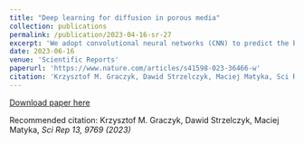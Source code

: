 ```yaml
---
title: "Deep learning for diffusion in porous media"
collection: publications
permalink: /publication/2023-04-16-sr-27
excerpt: 'We adopt convolutional neural networks (CNN) to predict the basic properties of the porous media. Two different media types are considered: one mimics the sand packings, and the other mimics the systems derived from the extracellular space of biological tissues. The Lattice Boltzmann Method is used to obtain the labeled data necessary for performing supervised learning. We distinguish two tasks. In the first, networks based on the analysis of the system’s geometry predict porosity and effective diffusion coefficient. In the second, networks reconstruct the concentration map. In the first task, we propose two types of CNN models: the C-Net and the encoder part of the U-Net. Both networks are modified by adding a self-normalization module [Graczyk et al. in Sci Rep 12, 10583 (2022)]. The models predict with reasonable accuracy but only within the data type, they are trained on. For instance, the model trained on sand packings-like samples overshoots or undershoots for biological-like samples. In the second task, we propose the usage of the U-Net architecture. It accurately reconstructs the concentration fields. In contrast to the first task, the network trained on one data type works well for the other. For instance, the model trained on sand packings-like samples works perfectly on biological-like samples. Eventually, for both types of the data, we fit exponents in the Archie’s law to find tortuosity that is used to describe the dependence of the effective diffusion on porosity.'
date: 2023-06-16
venue: 'Scientific Reports'
paperurl: 'https://www.nature.com/articles/s41598-023-36466-w'
citation: 'Krzysztof M. Graczyk, Dawid Strzelczyk, Maciej Matyka, Sci Rep 13, 9769 (2023)'
---
```


[Download paper here](https://www.nature.com/articles/s41598-023-36466-w.epdf?sharing_token=Tl3OaRFmJ0FIoNswmYGgg9RgN0jAjWel9jnR3ZoTv0PuvCATs0Um_VTPtWlMtrrp7zVXA81InxHsS6pRZLJdDrq2OkhnF7Gf7TPkvb1LOMh-BCnAbpMQa_W3xmlmA7udM5s3LYtm1CJIgVRC-UK7Dka69xjDr9uYTOEZ1U-RoR0%3D)

Recommended citation: Krzysztof M. Graczyk, Dawid Strzelczyk, Maciej Matyka, <i>Sci Rep 13, 9769 (2023)<i>
